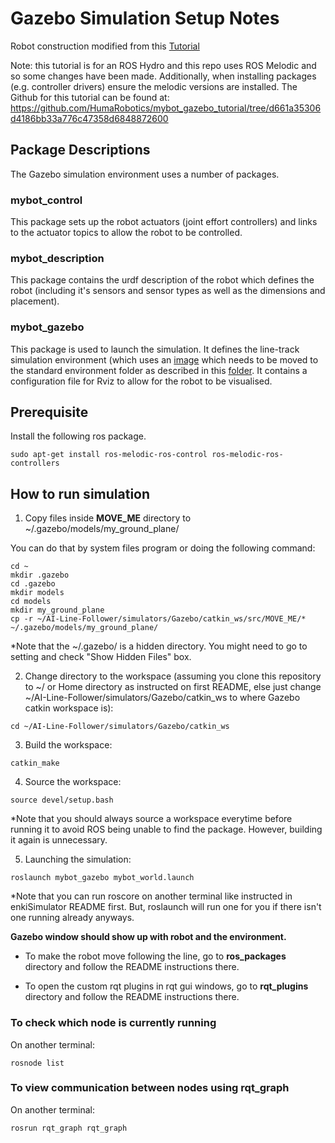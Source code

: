# Gazebo Simulation Setup Notes

Robot construction modified from this [Tutorial](https://www.generationrobots.com/blog/en/robotic-simulation-scenarios-with-gazebo-and-ros/)

Note: this tutorial is for an ROS Hydro and this repo uses ROS Melodic and so some changes have been made. Additionally, when installing packages (e.g. controller drivers) ensure the melodic versions are installed. The Github for this tutorial can be found at: https://github.com/HumaRobotics/mybot_gazebo_tutorial/tree/d661a35306d4186bb33a776c47358d6848872600

## Package Descriptions
The Gazebo simulation environment uses a number of packages.

### mybot_control
This package sets up the robot actuators (joint effort controllers) and links to the actuator topics to allow the robot to be controlled.

### mybot_description
This package contains the urdf description of the robot which defines the robot (including it's sensors and sensor types as well as the dimensions and placement). 

### mybot_gazebo
This package is used to launch the simulation. It defines the line-track simulation environment (which uses an [image](https://github.com/a2198699s/AI-Line-Follower/blob/master/simulators/Gazebo/catkin_ws/src/MOVE_ME/materials/textures/MyImage.png) which needs to be moved to the standard environment folder as described in this [folder](https://github.com/a2198699s/AI-Line-Follower/tree/master/simulators/Gazebo/catkin_ws/src/MOVE_ME). It contains a configuration file for Rviz to allow for the robot to be visualised.

## Prerequisite

Install the following ros package.
```
sudo apt-get install ros-melodic-ros-control ros-melodic-ros-controllers
```

## How to run simulation

1. Copy files inside __MOVE_ME__ directory to ~/.gazebo/models/my_ground_plane/

You can do that by system files program or doing the following command:
```
cd ~
mkdir .gazebo
cd .gazebo
mkdir models
cd models
mkdir my_ground_plane
cp -r ~/AI-Line-Follower/simulators/Gazebo/catkin_ws/src/MOVE_ME/* ~/.gazebo/models/my_ground_plane/
```
*Note that the ~/.gazebo/ is a hidden directory. You might need to go to setting and check "Show Hidden Files" box.

2. Change directory to the workspace (assuming you clone this repository to ~/ or Home directory as instructed on first README, else just change ~/AI-Line-Follower/simulators/Gazebo/catkin_ws to where Gazebo catkin workspace is):
```
cd ~/AI-Line-Follower/simulators/Gazebo/catkin_ws
```
3. Build the workspace:
```
catkin_make
```
4. Source the workspace:
```
source devel/setup.bash
```
*Note that you should always source a workspace everytime before running it to avoid ROS being unable to find the package. However, building it again is unnecessary.

5. Launching the simulation:
```
roslaunch mybot_gazebo mybot_world.launch
```
*Note that you can run roscore on another terminal like instructed in enkiSimulator README first. But, roslaunch will run one for you if there isn't one running already anyways.

__Gazebo window should show up with robot and the environment.__
* To make the robot move following the line, go to __ros_packages__ directory and follow the README instructions there.

* To open the custom rqt plugins in rqt gui windows, go to __rqt_plugins__ directory and follow the README instructions there.

### To check which node is currently running

On another terminal:
```
rosnode list
```
### To view communication between nodes using rqt_graph

On another terminal:
```
rosrun rqt_graph rqt_graph
```
